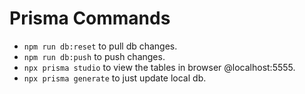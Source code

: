 # Prisma Commands

- `npm run db:reset` to pull db changes.
- `npm run db:push` to push changes.
- `npx prisma studio` to view the tables in browser @localhost:5555.
- `npx prisma generate` to just update local db.